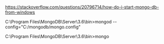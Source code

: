 https://stackoverflow.com/questions/20796714/how-do-i-start-mongo-db-from-windows


C:\Program Files\MongoDB\Server\3.6\bin>mongod --config="C:/mongodb/mongo.config"

C:\Program Files\MongoDB\Server\3.6\bin>mongo
